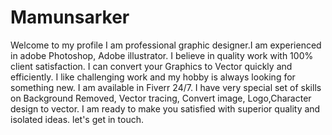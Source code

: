 # Mamunsarker
Welcome to my profile I am professional graphic designer.I am experienced in adobe Photoshop, Adobe illustrator. I believe in quality work with 100% client satisfaction. I can convert your Graphics to Vector quickly and efficiently. I like challenging work and my hobby is always looking for something new. I am available in Fiverr 24/7. I have very special set of skills on Background Removed, Vector tracing, Convert image, Logo,Character design to vector. I am ready to make you satisfied with superior quality and isolated ideas. let's get in touch.
